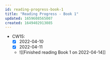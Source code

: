 ```yaml
---
id: reading-progress-book-1
title: "Reading Progress - Book 1"
updated: 1659608565007
created: 1649402913085
---
```


- CW15:
  - [x] 2022-04-10
  - [x] 2022-04-11
  - ![[Finished reading Book 1 on 2022-04-14]]

